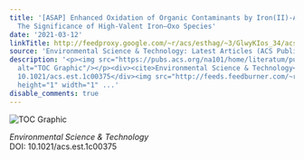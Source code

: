 ```yaml
---
title: '[ASAP] Enhanced Oxidation of Organic Contaminants by Iron(II)-Activated Periodate:
  The Significance of High-Valent Iron–Oxo Species'
date: '2021-03-12'
linkTitle: http://feedproxy.google.com/~r/acs/esthag/~3/GlwyKIos_34/acs.est.1c00375
source: 'Environmental Science & Technology: Latest Articles (ACS Publications)'
description: '<p><img src="https://pubs.acs.org/na101/home/literatum/publisher/achs/journals/content/esthag/0/esthag.ahead-of-print/acs.est.1c00375/20210312/images/medium/es1c00375_0007.gif"
  alt="TOC Graphic"/></p><div><cite>Environmental Science & Technology</cite></div><div>DOI:
  10.1021/acs.est.1c00375</div><img src="http://feeds.feedburner.com/~r/acs/esthag/~4/GlwyKIos_34"
  height="1" width="1" ...'
disable_comments: true
---
```

<p><img src="https://pubs.acs.org/na101/home/literatum/publisher/achs/journals/content/esthag/0/esthag.ahead-of-print/acs.est.1c00375/20210312/images/medium/es1c00375_0007.gif" alt="TOC Graphic"/></p><div><cite>Environmental Science & Technology</cite></div><div>DOI: 10.1021/acs.est.1c00375</div><img src="http://feeds.feedburner.com/~r/acs/esthag/~4/GlwyKIos_34" height="1" width="1" ...